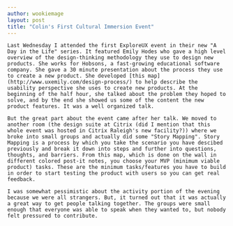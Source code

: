 ```yaml
---
author: wookiemage
layout: post
title: "Colin's First Cultural Immersion Event"
---
```

    Last Wednesday I attended the first ExploreUX event in their new "A Day in the Life" series. It featured Emily Hodes who gave a high level overview of the design-thinking methodology they use to design new products. She works for Hobsons, a fast-growing educational software company. She gave a 30 minute presentation about the process they use to create a new product. She developed [this map](http://www.uxemily.com/design-process/) to help describe the usability perspective she uses to create new products. At the beginning of the half hour, she talked about the problem they hoped to solve, and by the end she showed us some of the content the new product features. It was a well organized talk.
    
    But the great part about the event came after her talk. We moved to another room (the design suite at Citrix (did I mention that this whole event was hosted in Citrix Raleigh's new facility?)) where we broke into small groups and actually did some "Story Mapping". Story Mapping is a process by which you take the scenario you have descibed previously and break it down into steps and further into questions, thoughts, and barriers. From this map, which is done on the wall in different colored post-it notes, you choose your MVP (minimum viable product) tasks. These are the minimum tasks/features you have to build in order to start testing the product with users so you can get real feedback.
    
    I was somewhat pessimistic about the activity portion of the evening because we were all strangers. But, it turned out that it was actually a great way to get people talking together. The groups were small enough that everyone was able to speak when they wanted to, but nobody felt pressured to contribute.
